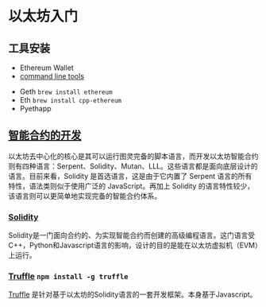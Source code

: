 # 以太坊入门

## 工具安装
 * Ethereum Wallet 
 * [command line tools](https://www.ethereum.org/cli)
  - Geth `brew install ethereum`
  - Eth `brew install cpp-ethereum`
  - Pyethapp

## [智能合约的开发](https://solidity.readthedocs.io/en/develop/)
以太坊去中心化的核心是其可以运行图灵完备的脚本语言，而开发以太坊智能合约则有四种语言：Serpent、Solidity、Mutan、LLL。这些语言都是面向底层设计的语言。目前来看，Solidity 是首选语言，这是由于它内置了 Serpent 语言的所有特性，语法类则似于使用广泛的 JavaScript。再加上 Solidity 的语言特性较少，该语言则可以更简单地实现完备的智能合约体系。

### [Solidity](http://solidity-cn.readthedocs.io/zh/latest/)
Solidity是一门面向合约的、为实现智能合约而创建的高级编程语言。这门语言受C++，Python和Javascript语言的影响，设计的目的是能在以太坊虚拟机（EVM）上运行。

### [Truffle](http://truffleframework.com/) `npm install -g truffle`
[Truffle](http://truffle.tryblockchain.org/) 是针对基于以太坊的Solidity语言的一套开发框架。本身基于Javascript。